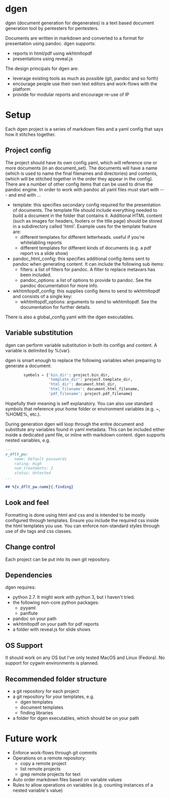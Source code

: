 # dgen
dgen (document generation for degenerates) is a text based document generation tool by pentesters for pentesters.

Documents are written in markdown and converted to a format for presentation using pandoc. dgen supports:

* reports in html/pdf using wkhtmltopdf
* presentations using reveal.js

The design principals for dgen are:

* leverage existing tools as much as possible (git, pandoc and so forth)
* encourage people use their own text editors and work-flows with the platform
* provide for modular reports and encourage re-use of IP

# Setup

Each dgen project is a series of markdown files and a yaml config that says how it stitches together.

## Project config

The project should have its own config.yaml, which will reference one or more documents (in an document_set). The documents will have a name (which is used to name the final filenames and directories) and contents, (which will be stitched together in the order they appear in the config). There are a number of other config items that can be used to drive the pandoc engine. In order to work with pandoc all yaml files must start with --- and end with ...

* template: this specifies secondary config required for the presentation of documents. The template file should include everything needed to build a document in the folder that contains it. Additional HTML content (such as images for headers, footers or the title page) should be stored in a subdirectory called 'html'. Example uses for the template feature are:
    * different templates for different letterheads. useful if you're whitelabling reports
    * different templates for different kinds of documents (e.g. a pdf report vs a slide show)
* pandoc_html_config: this specifies additional config items sent to pandoc when generating content. It can include the following sub items:
    * filters: a list of filters for pandoc. A filter to replace metavars has been included.
    * pandoc_options: a list of options to provide to pandoc. See the pandoc documentation for more info.
* wkhtmltopdf_config: this supplies config items to send to wkhtmltopdf and consists of a single key:
    * wkhtmltopdf_options: arguments to send to wkhtmltopdf. See the documentation for further details.

There is also a global_config.yaml with the dgen executables.

## Variable substitution

dgen can perform variable substitution in both its configs and content. A variable is delimited by %{var}.

dgen is smart enough to replace the following variables when preparing to generate a document:

```python
        symbols = {'bin_dir': project.bin_dir,
                   'template_dir': project.template_dir,
                   'html_dir': document.html_dir,
                   'html_filename': document.html_filename,
                   'pdf_filename': project.pdf_filename}
```

Hopefully their meaning is self explanatory. You can also use standard symbols that reference your home folder or environment variables (e.g. ~, %HOME%, etc.).

During generation dgen will loop through the entire document and substitute any variables found in yaml metadata. This can be included either inside a dedicated yaml file, or inline with markdown content. dgen supports nested variables, e.g.

```markdown
---
v_dflt_pw:
    name: Default passwords
    rating: High
    num_treatments: 2
    status: Untested
...

## %{v_dflt_pw.name}{.finding}
```

## Look and feel

Formatting is done using html and css and is intended to be mostly configured through templates. Ensure you include the required css inside the html templates you use. You can enforce non-standard styles through use of div tags and css classes.

## Change control

Each project can be put into its own git repository.

## Dependencies

dgen requires:

* python 2.7. It might work with python 3, but I haven't tried.
* the following non-core python packages:
    * pyyaml
    * panflute
* pandoc on your path
* wkhtmltopdf on your path for pdf reports
* a folder with reveal.js for slide shows

## OS Support

It should work on any OS but I've only tested MacOS and Linux (Fedora). No support for cygwin environments is planned.

## Recommended folder structure

* a git repository for each project
* a git repository for your templates, e.g.
    * dgen templates
    * document templates
    * finding libraries
* a folder for dgen executables, which should be on your path

# Future work

* Enforce work-flows through git commits
* Operations on a remote repository:
    * copy a remote project
    * list remote projects
    * grep remote projects for text
* Auto order markdown files based on variable values
* Rules to allow operations on variables (e.g. counting instances of a nested variable's value)

